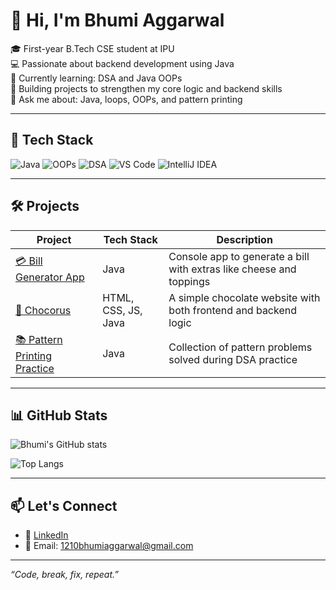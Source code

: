 # 👋 Hi, I'm Bhumi Aggarwal

🎓 First-year B.Tech CSE student at IPU  
💻 Passionate about backend development using Java  
🌱 Currently learning: DSA and Java OOPs  
🔭 Building projects to strengthen my core logic and backend skills  
💬 Ask me about: Java, loops, OOPs, and pattern printing

---

## 🧰 Tech Stack

![Java](https://img.shields.io/badge/Java-%23ED8B00.svg?style=flat&logo=java&logoColor=white)
![OOPs](https://img.shields.io/badge/OOPs-Concepts-blue.svg?style=flat)
![DSA](https://img.shields.io/badge/DSA-Practicing-green.svg?style=flat)
![VS Code](https://img.shields.io/badge/VS%20Code-007ACC.svg?style=flat&logo=visual-studio-code&logoColor=white)
![IntelliJ IDEA](https://img.shields.io/badge/IntelliJ%20IDEA-000000.svg?style=flat&logo=intellij-idea&logoColor=white)

---

## 🛠️ Projects

| Project | Tech Stack | Description |
|--------|------------|-------------|
| [💳 Bill Generator App](https://github.com/BhumiAggarwal/Bill-Generator-App) | Java | Console app to generate a bill with extras like cheese and toppings |
| [🍫 Chocorus](https://github.com/BhumiAggarwal/Chocorus) | HTML, CSS, JS, Java | A simple chocolate website with both frontend and backend logic |
| [📚 Pattern Printing Practice](https://github.com/BhumiAggarwal/Java-Pattern-Programs) | Java | Collection of pattern problems solved during DSA practice |

---

## 📊 GitHub Stats

![Bhumi's GitHub stats](https://github-readme-stats.vercel.app/api?username=BhumiAggarwal&show_icons=true&theme=radical)

![Top Langs](https://github-readme-stats.vercel.app/api/top-langs/?username=BhumiAggarwal&layout=compact&theme=radical)

---

## 📫 Let's Connect

- 💼 [LinkedIn](https://www.linkedin.com/in/bhumiaggarwal29)
- 📧 Email: 1210bhumiaggarwal@gmail.com

---

_“Code, break, fix, repeat.”_
